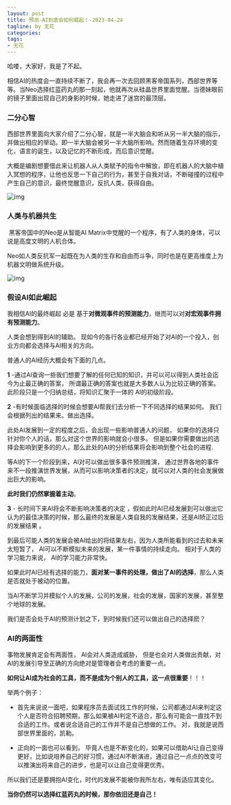 ```yaml
---
layout: post
title: 预测-AI到底会如何崛起！-2023-04-24
tagline: by 无花
categories: 
tags:
- 无花
---
```


哈喽，大家好，我是了不起。

相信AI的热度会一直持续不断了，我会再一次去回顾黑客帝国系列，西部世界等等。当Neo选择红蓝药丸的那一刻起，他就再次从硅晶世界里面觉醒。当德妹眼前的镜子里面出现自己的身影的时候，她走进了迷宫的最顶层。



<!--more-->

### 二分心智

​		西部世界里面向大家介绍了二分心智，就是一半大脑会和听从另一半大脑的指示，并做出相应的举动。即一半大脑会被另一半大脑所影响。然而随着生存环境的变化，语言的诞生，以及记忆的不断形成，而后意识觉醒。 

​		大概是编剧想要借此来让机器人从人类赋予的指令中解放，即在机器人的大脑中植入冥想的程序，让他也反思一下自己的行为，甚至于自我对话，不断碰撞的过程中产生自己的意识，最终觉醒意识，反抗人类，获得自由。

![img](E:\javaNorth\javanorth\assets\images\2023\Flowerless\WestW-01.jpg)



### 人类与机器共生

​	黑客帝国中的Neo是从智能AI Matrix中觉醒的一个程序，有了人类的身体，可以说是高度文明的人机合体。

Neo如人类反抗军一起既在为人类的生存和自由而斗争，同时也是在更高维度上为机器文明做系统升级。

![img](E:\javaNorth\javanorth\assets\images\2023\Flowerless\neo01.jpg)





### 假设AI如此崛起



我相信AI的最终崛起 必是 基于**对微观事件的预测能力**，继而可以对**对宏观事件拥有预测能力**。

人类会想到得到AI的辅助。 现如今的各行各业都已经开始了对AI的一个投入，创业方向都会选择与AI相关的方向。



普通人的AI经历大概会有下面的几点。

**1** -通过AI查询一些我们想要了解的任何已知的知识，并可以可以得到人类社会迄今为止最正确的答案， 所谓最正确的答案也就是大多数人认为比较正确的答案。此阶段只是一个归纳总结，将知识汇聚于一体的 AI的初级阶段。



**2** -有时候面临选择的时候会想要AI帮我们去分析一下不同选择的结果如何。 我们会根据列出的结果来。做出选择。  

此处AI发展到一定的程度之后，会出现一些影响普通人的问题， 如果你的选择只针对你个人的话，那么对这个世界的影响就会小很多。 但是如果你需要做出的选择会影响到更多的的人，那么此处的AI的分析结果将会影响到整个社会的进程. 

等AI的下一个阶段到来，AI对可以做出很多事件预测推演， 通过世界各地的事件来不一段推演世界发展，从而可以影响决策者的决定，就可以对人类的社会发展做出巨大的影响。

**此时我们仍然掌握着主动**。



**3** - 长时间下来AI将会不断影响决策者的决定 ，假如此时AI已经发展到可以做出它认为的最佳决策的时候，那么最终的发展是人类自我的发展结果，还是AI矫正过后的发展结果 。

到最后可能人类的发展会被AI给出的将结果左右，因为人类所能看到的过去和未来太短暂了， AI可以不断模拟未来的发展，某一件事情的持续走向。 相对于人类的学习能力来说， AI的学习能力非常快。

如果此时AI已经有选择的能力，**面对某一事件的处理，做出了AI的选择**，那么人类是否就处于被动的位置。

当AI不断学习并模拟个人的发展，公司的发展，社会的发展，国家的发展，甚至整个地球的发展。

我们是否会处于AI的预测计划之下，到时候我们还可以做出自己的选择麽？



### AI的两面性



事物发展肯定会有两面性， AI会对人类造成威胁， 但是也会对人类做出贡献，对AI的发展引导至正确的方向绝对是管理者会考虑的重要一点。



**如何让AI成为社会的工具，而不是成为个别人的工具，这一点很重要**！！！



举两个例子： 

- 首先来说说一面吧，如果程序员去面试找工作的时候，公司都通过AI来判定这个人是否符合招聘预期，那么如果被AI判定不适合，那么有可能会一直找不到合适的工作。或者说合适自己的工作并不是自己想做的工作。 对，我就是说西部世界里面的，凯勒。

- 正向的一面也可以看到， 毕竟人也是不断变化的，如果可以借助AI让自己变得更好，比如说培养自己的好习惯，通过AI不断演进，通过自己一点点的改变可以推演出将来自己的进步，也是可以让自己变得更优秀。



所以我们还是要拥抱AI变化，时代的发展不能被你我所左右，唯有适应其变化。



**当你仍然可以选择红蓝药丸的时候，那你依旧还是自己！**

 




